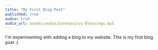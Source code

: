 ```yaml
---
title: "My First Blog Post"
published: true
audio: true
audio_url: assets/audio/Coronavirus-Blessings.mp3
---
```


I'm experimenting with adding a blog to my website. This is my first blog post :)
